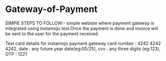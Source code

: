 # Gateway-of-Payment
SIMPlE STEPS TO FOLLOW:-
simple webiste where payment gateway is integrated using instamojo test.Once the payment is done and invoice will be 
sent to the user for the payment received.
  
Test card details for instamojo payment gateway
card number : 4242 4242 4242, 
date        : any future year date(eg:05/25), 
cvv         : any three digits (eg:123),
OTP         : 1221

 
